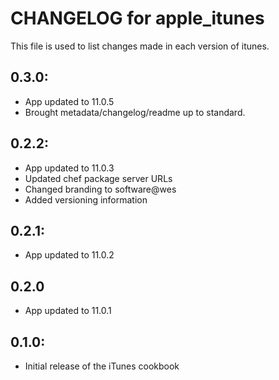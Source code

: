 # CHANGELOG for apple_itunes

This file is used to list changes made in each version of itunes.

## 0.3.0:

* App updated to 11.0.5
* Brought metadata/changelog/readme up to standard.

## 0.2.2:

* App updated to 11.0.3
* Updated chef package server URLs
* Changed branding to software@wes
* Added versioning information

## 0.2.1:

* App updated to 11.0.2

## 0.2.0

* App updated to 11.0.1

## 0.1.0:

* Initial release of the iTunes cookbook